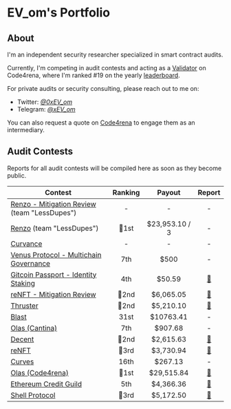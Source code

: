 # EV_om's Portfolio

## About

I'm an independent security researcher specialized in smart contract audits.

Currently, I'm competing in audit contests and acting as a [Validator](https://docs.code4rena.com/roles/certified-contributors/validators) on Code4rena, where I'm ranked #19 on the yearly [leaderboard](https://code4rena.com/leaderboard).

For private audits or security consulting, please reach out to me on:

- Twitter: [*@0xEV_om*](https://twitter.com/0xEV_om) 
- Telegram: [*@xEV_om*](https://t.me/xEV_om)

You can also request a quote on [Code4rena](https://code4rena.com/@EV_om) to engage them as an intermediary.

## Audit Contests

Reports for all audit contests will be compiled here as soon as they become public.

| Contest | Ranking | Payout | Report |
| - | :-: | :-: | :-: |
| [Renzo - Mitigation Review](https://code4rena.com/audits/2024-06-renzo-mitigation-review) (team "LessDupes") | - | - | - |
| [Renzo](https://code4rena.com/audits/2024-04-renzo) (team "LessDupes") | 🥇1st | $23,953.10 / 3 | - |
| [Curvance](https://cantina.xyz/competitions/ac757733-81a4-43c7-8f49-17c5b135cdff) | - | - | - |
| [Venus Protocol - Multichain Governance](https://cantina.xyz/competitions/ddf86a5c-6f63-430f-aadc-d8742b4b1bcf) | 7th | $500 | - |
| [Gitcoin Passport - Identity Staking](https://code4rena.com/audits/2024-03-gitcoin-passport-identity-staking-invitational) | 4th | $50.59 | [📄](code4rena/2024-03-gitcoin.md) |
| [reNFT - Mitigation Review](https://code4rena.com/audits/2024-02-renft-mitigation-review) | 🥈2nd | $6,065.05 | [📄](code4rena/2024-02-renft-mitigation.md) |
| [Thruster](https://code4rena.com/audits/2024-02-thruster-invitational) | 🥈2nd | $5,210.10 | [📄](code4rena/2024-02-thruster.md) |
| [Blast](https://cantina.xyz/competitions/c90131b4-5c7c-4ebc-a1f3-8002d219bfe0) | 31st | $10763.41 | - |
| [Olas (Cantina)](https://cantina.xyz/competitions/829164bf-7fba-4b84-a6b8-76652205bd97) | 7th | $907.68 | - |
| [Decent](https://code4rena.com/audits/2024-01-decent) | 🥈2nd | $2,615.63 | [📄](code4rena/2024-01-decent.md) |
| [reNFT](https://code4rena.com/audits/2024-01-renft) | 🥉3rd | $3,730.94 | [📄](code4rena/2024-02-renft.md) |
| [Curves](https://code4rena.com/audits/2024-01-curves) | 16th | $267.13 | - |
| [Olas (Code4rena)](https://code4rena.com/audits/2023-12-olas) | 🥇1st | $29,515.84 | [📄](code4rena/2023-12-autonolas.md) |
| [Ethereum Credit Guild](https://code4rena.com/audits/2023-12-ethereum-credit-guild) | 5th | $4,366.36 | [📄](code4rena/2023-12-ethereumcreditguild.md) |
| [Shell Protocol](https://code4rena.com/audits/2023-11-shell-protocol) | 🥉3rd | $5,172.50 | [📄](code4rena/2023-11-shellprotocol.md) |
